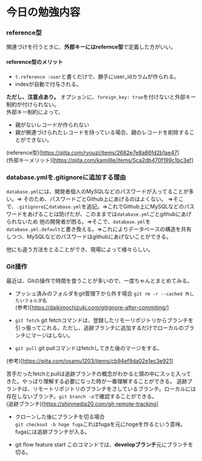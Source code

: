 # 今日の勉強内容

### reference型  

関連づけを行うときに、**外部キーにはrefernce型**で定義した方がいい。  
#### reference型のメリット
- ```t.reference :user```と書くだけで、勝手にuser_idカラムが作られる。 
- indexが自動で付与される。

**ただし、注意点あり。**
オプションに、```foreign_key: true```を付けないと外部キー制約が付けられない。  
外部キー制約によって、
- 親がないレコードが作られない
- 親が関連づけられたレコードを持っている場合、親のレコードを削除することができない。

(reference型)[https://qiita.com/ryouzi/items/2682e7e8a86fd2b1ae47]  
(外部キーメリット)[https://qiita.com/kamillle/items/5ca2db470f199c1bc3ef]

### database.ymlを.gitignoreに追加する理由

```database.yml```には、開発者個人のMySQLなどのパスワードが入ってることが多い。=> そのため、パスワードごとGithub上にあげるのはよくない。
=>そこで、```.gitignore```に```database.yml```を追記。=>これでGithub上にMySQLなどのパスワードをあげることは防げたが、このままでは```database.yml```ごとgithubにあげられないため
他の開発者が困る。=>そこで、```database.yml```を```database.yml.default```と書き換える。=>これによりデータベースの構造を共有しつつ、MySQLなどのパスワードはgithubにあげないことができる。

他にも違う方法をとることができ、現場によって様々らしい。

### Git操作

最近は、Gitの操作で時間を食うことが多いので、一度ちゃんとまとめてみる。

- プッシュ済みのフォルダをgit管理下から外す場合
```git rm -r --cached 外したいフォルダ名```  
(参考)[https://daikimochizuki.com/gitignore-after-commiting/]

- ```git fetch```
git fetchコマンドは、登録したリモーリポジトリからブランチを引っ張ってこれる。ただし、追跡ブランチに追加するだけでローカルのブランチにマージはしない。

- ```git pull```
git pullコマンドはfetchしてきた後のマージをする。

(参考)[https://qiita.com/osamu1203/items/cb94ef9da02e1ec3e921]

苦手だったfetchとpullは追跡ブランチの概念がわかると頭の中にスッと入ってきた。やっぱり理解する必要になった時が一番理解することができる。
追跡ブランチは、リモートリポジトリのブランチをさしているブランチ。ローカルには存在しないブランチ。```git branch -a```で確認することができる。  
(追跡ブランチ)[https://shinmedia20.com/git-remote-tracking]

- クローンした後にブランチを切る場合  
```git checkout -b hoge fuga```これはfugaを元にhogeを作るという意味。fugaには追跡ブランチが入る。

- git flow feature start
このコマンドでは、**developブランチ**元にブランチを切る。

